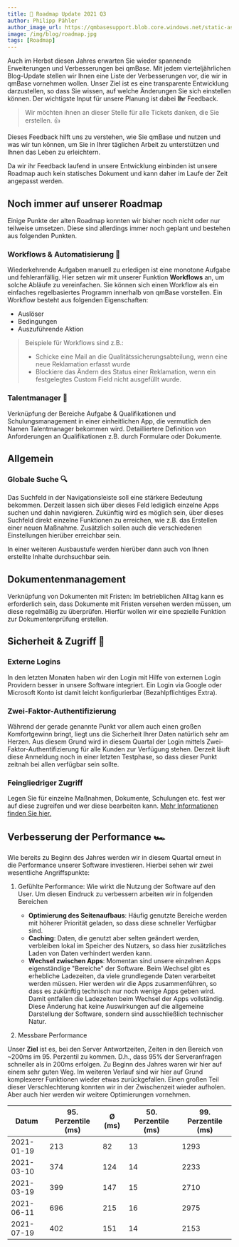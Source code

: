 ```yaml
---
title: 📣 Roadmap Update 2021 Q3
author: Philipp Pähler
author_image_url: https://qmbasesupport.blob.core.windows.net/static-assets/img/persons/paehler_round.png
image: /img/blog/roadmap.jpg
tags: [Roadmap]
---
```


Auch im Herbst diesen Jahres erwarten Sie wieder spannende Erweiterungen und Verbesserungen bei qmBase.
Mit jedem vierteljährlichen Blog-Update stellen wir Ihnen eine Liste der Verbesserungen vor, die wir in qmBase vornehmen wollen. Unser Ziel ist es eine transparente Entwicklung darzustellen, so dass Sie wissen, auf welche Änderungen Sie sich einstellen können.
Der wichtigste Input für unsere Planung ist dabei **Ihr** Feedback.

<!--truncate-->

> Wir möchten ihnen an dieser Stelle für alle Tickets danken, die Sie erstellen. 👍

Dieses Feedback hilft uns zu verstehen, wie Sie qmBase und nutzen und was wir tun können, um Sie in Ihrer täglichen Arbeit zu unterstützen und Ihnen das Leben zu erleichtern.

Da wir ihr Feedback laufend in unsere Entwicklung einbinden ist unsere Roadmap auch kein statisches Dokument und kann daher im Laufe der Zeit angepasst werden.

## Noch immer auf unserer Roadmap

Einige Punkte der alten Roadmap konnten wir bisher noch nicht oder nur teilweise umsetzen. Diese sind allerdings immer noch geplant und bestehen aus folgenden Punkten.

### Workflows & Automatisierung 🤖

Wiederkehrende Aufgaben manuell zu erledigen ist eine monotone Aufgabe und fehleranfällig. Hier setzen wir mit unserer Funktion **Workflows** an, um solche Abläufe zu vereinfachen.
Sie können sich einen Workflow als ein einfaches regelbasiertes Programm innerhalb von qmBase vorstellen.
Ein Workflow besteht aus folgenden Eigenschaften:

- Auslöser
- Bedingungen
- Auszuführende Aktion

> Beispiele für Workflows sind z.B.:
>
> - Schicke eine Mail an die Qualitätssicherungsabteilung, wenn eine neue Reklamation erfasst wurde
> - Blockiere das Ändern des Status einer Reklamation, wenn ein festgelegtes Custom Field nicht ausgefüllt wurde.

### Talentmanager 🤡

Verknüpfung der Bereiche Aufgabe & Qualifikationen und Schulungsmanagement in einer einheitlichen App, die vermutlich den Namen Talentmanager bekommen wird. Detailliertere Definition von Anforderungen an Qualifikationen z.B. durch Formulare oder Dokumente.

## Allgemein

### Globale Suche 🔍

Das Suchfeld in der Navigationsleiste soll eine stärkere Bedeutung bekommen. Derzeit lassen sich über dieses Feld lediglich einzelne Apps suchen und dahin navigieren. Zukünftig wird es möglich sein, über dieses Suchfeld direkt einzelne Funktionen zu erreichen, wie z.B. das Erstellen einer neuen Maßnahme. Zusätzlich sollen auch die verschiedenen Einstellungen hierüber erreichbar sein.

In einer weiteren Ausbaustufe werden hierüber dann auch von Ihnen erstellte Inhalte durchsuchbar sein.

## Dokumentenmanagement

Verknüpfung von Dokumenten mit Fristen: Im betrieblichen Alltag kann es erforderlich sein, dass Dokumente mit Fristen versehen werden müssen, um diese regelmäßig zu überprüfen. Hierfür wollen wir eine spezielle Funktion zur Dokumentenprüfung erstellen.

## Sicherheit & Zugriff 🔐

### Externe Logins

In den letzten Monaten haben wir den Login mit Hilfe von externen Login Providern besser in unsere Software integriert. Ein Login via Google oder Microsoft Konto ist damit leicht konfigurierbar (Bezahlpflichtiges Extra).

### Zwei-Faktor-Authentifizierung

Während der gerade genannte Punkt vor allem auch einen großen Komfortgewinn bringt, liegt uns die Sicherheit Ihrer Daten natürlich sehr am Herzen. Aus diesem Grund wird in diesem Quartal der Login mittels Zwei-Faktor-Authentifizierung für alle Kunden zur Verfügung stehen.
Derzeit läuft diese Anmeldung noch in einer letzten Testphase, so dass dieser Punkt zeitnah bei allen verfügbar sein sollte.

### Feingliedriger Zugriff

Legen Sie für einzelne Maßnahmen, Dokumente, Schulungen etc. fest wer auf diese zugreifen und wer diese bearbeiten kann. [Mehr Informationen finden Sie hier.](/docs/faqs/rollen-berechtigungen-und-zugriff/)

## Verbesserung der Performance 🏎

Wie bereits zu Beginn des Jahres werden wir in diesem Quartal erneut in die Performance unserer Software investieren. Hierbei sehen wir zwei wesentliche Angriffspunkte:

1. Gefühlte Performance: Wie wirkt die Nutzung der Software auf den User. Um diesen Eindruck zu verbessern arbeiten wir in folgenden Bereichen

   - **Optimierung des Seitenaufbaus**: Häufig genutzte Bereiche werden mit höherer Priorität geladen, so dass diese schneller Verfügbar sind.
   - **Caching**: Daten, die genutzt aber selten geändert werden, verbleiben lokal im Speicher des Nutzers, so dass hier zusätzliches Laden von Daten verhindert werden kann.
   - **Wechsel zwischen Apps**: Momentan sind unsere einzelnen Apps eigenständige "Bereiche" der Software. Beim Wechsel gibt es erhebliche Ladezeiten, da viele grundlegende Daten verarbeitet werden müssen. Hier werden wir die Apps zusammenführen, so dass es zukünftig technisch nur noch wenige Apps geben wird. Damit entfallen die Ladezeiten beim Wechsel der Apps vollständig. Diese Änderung hat keine Auswirkungen auf die allgemeine Darstellung der Software, sondern sind ausschließlich technischer Natur.

2. Messbare Performance

Unser **Ziel** ist es, bei den Server Antwortzeiten, Zeiten in den Bereich von ~200ms im 95. Perzentil zu kommen. D.h., dass 95% der Serveranfragen schneller als in 200ms erfolgen. Zu Beginn des Jahres waren wir hier auf einem sehr guten Weg. Im weiteren Verlauf sind wir hier auf Grund komplexerer Funktionen wieder etwas zurückgefallen. Einen großen Teil dieser Verschlechterung konnten wir in der Zwischenzeit wieder aufholen. Aber auch hier werden wir weitere Optimierungen vornehmen.

| Datum      | 95. Perzentile (ms) | Ø (ms) | 50. Perzentile (ms) | 99. Perzentile (ms) |
| ---------- | ------------------- | ------ | ------------------- | ------------------- |
| 2021-01-19 | 213                 | 82     | 13                  | 1293                |
| 2021-03-10 | 374                 | 124    | 14                  | 2233                |
| 2021-03-19 | 399                 | 147    | 15                  | 2710                |
| 2021-06-11 | 696                 | 215    | 16                  | 2975                |
| 2021-07-19 | 402                 | 151    | 14                  | 2153                |
